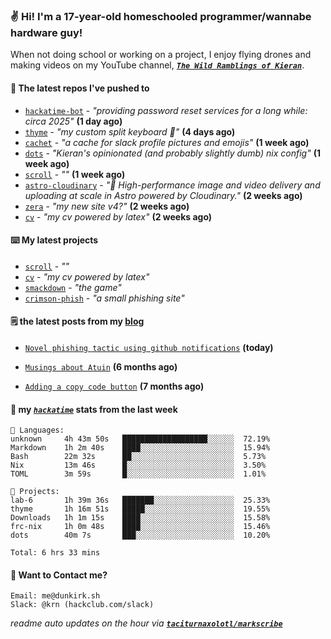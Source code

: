 ### ✌️ Hi! I'm a 17-year-old homeschooled programmer/wannabe hardware guy!

When not doing school or working on a project, I enjoy flying drones and making videos on my YouTube channel, [**_`The Wild Ramblings of Kieran`_**](https://youtube.com/@kieran.rambles).

#### 👷 The latest repos I've pushed to

- [`hackatime-bot`](https://github.com/taciturnaxolotl/hackatime-bot) - _"providing password reset services for a long while: circa 2025"_ **(1 day ago)**
- [`thyme`](https://github.com/taciturnaxolotl/thyme) - _"my custom split keyboard 🫶"_ **(4 days ago)**
- [`cachet`](https://github.com/taciturnaxolotl/cachet) - _"a cache for slack profile pictures and emojis"_ **(1 week ago)**
- [`dots`](https://github.com/taciturnaxolotl/dots) - _"Kieran's opinionated (and probably slightly dumb) nix config"_ **(1 week ago)**
- [`scroll`](https://github.com/taciturnaxolotl/scroll) - _""_ **(1 week ago)**
- [`astro-cloudinary`](https://github.com/cloudinary-community/astro-cloudinary) - _"🚀 High-performance image and video delivery and uploading at scale in Astro powered by Cloudinary."_ **(2 weeks ago)**
- [`zera`](https://github.com/taciturnaxolotl/zera) - _"my new site v4?"_ **(2 weeks ago)**
- [`cv`](https://github.com/taciturnaxolotl/cv) - _"my cv powered by latex"_ **(2 weeks ago)**

#### ⌨️ My latest projects

- [`scroll`](https://github.com/taciturnaxolotl/scroll) - _""_
- [`cv`](https://github.com/taciturnaxolotl/cv) - _"my cv powered by latex"_
- [`smackdown`](https://github.com/taciturnaxolotl/smackdown) - _"the game"_
- [`crimson-phish`](https://github.com/taciturnaxolotl/crimson-phish) - _"a small phishing site"_

#### 🗒️ the latest posts from my [blog](https://dunkirk.sh)

- [`Novel phishing tactic using github notifications`](https://dunkirk.sh/blog/github-phishing/) **(today)**

- [`Musings about Atuin`](https://dunkirk.sh/blog/atuin/) **(6 months ago)**

- [`Adding a copy code button`](https://dunkirk.sh/blog/adding-a-copy-button/) **(7 months ago)**



#### 📡 my [_`hackatime`_](https://waka.hackclub.com) stats from the last week

```text
💾 Languages:
unknown     4h 43m 50s   ███████████████████░░░░░░  72.19%
Markdown    1h 2m 40s    ████░░░░░░░░░░░░░░░░░░░░░  15.94%
Bash        22m 32s      ██░░░░░░░░░░░░░░░░░░░░░░░  5.73%
Nix         13m 46s      █░░░░░░░░░░░░░░░░░░░░░░░░  3.50%
TOML        3m 59s       █░░░░░░░░░░░░░░░░░░░░░░░░  1.01%

💼 Projects:
lab-6       1h 39m 36s   ███████░░░░░░░░░░░░░░░░░░  25.33%
thyme       1h 16m 51s   █████░░░░░░░░░░░░░░░░░░░░  19.55%
Downloads   1h 1m 15s    ████░░░░░░░░░░░░░░░░░░░░░  15.58%
frc-nix     1h 0m 48s    ████░░░░░░░░░░░░░░░░░░░░░  15.46%
dots        40m 7s       ███░░░░░░░░░░░░░░░░░░░░░░  10.20%

Total: 6 hrs 33 mins
```

#### 📮 Want to Contact me?

```text
Email: me@dunkirk.sh
Slack: @krn (hackclub.com/slack)
```

_readme auto updates on the hour via [**`taciturnaxolotl/markscribe`**](https://github.com/taciturnaxolotl/markscribe)_
